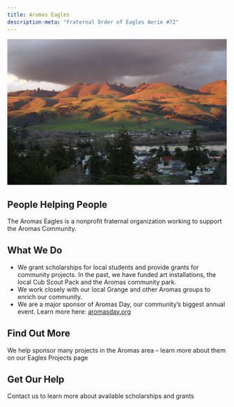 ```yaml
---
title: Aromas Eagles
description-meta: "Fraternal Order of Eagles Aerie #72"
---
```


![_Fraternal Order of Eagles Aerie #72_](/assets/golden.jpg "Golden, rolling, Aromas hills")


## People Helping People

The Aromas Eagles is a nonprofit fraternal organization working to support the Aromas Community.

## What We Do

- We grant scholarships for local students and provide grants for community projects. In the past, we have funded art installations, the local Cub Scout Pack and the Aromas community park.
- We work closely with our local Grange and other Aromas groups to enrich our community.
- We are a major sponsor of Aromas Day, our community’s biggest annual event. Learn more here: [aromasday.org](https://aromasday.org)

## Find Out More

We help sponsor many projects in the Aromas area – learn more about them on our Eagles Projects page


## Get Our Help

Contact us to learn more about available scholarships and grants


